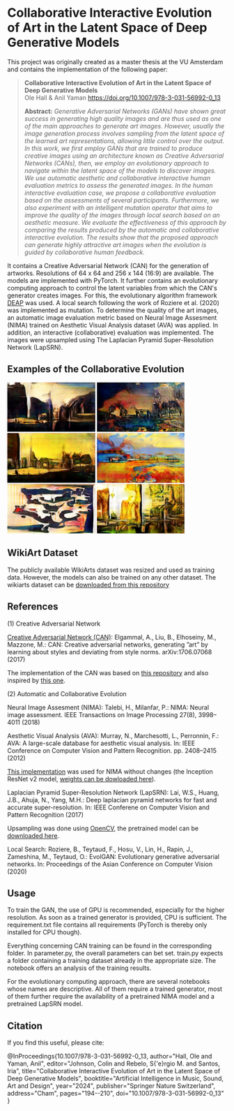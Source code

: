 # Collaborative Interactive Evolution of Art in the Latent Space of Deep Generative Models

This project was originally created as a master thesis at the VU Amsterdam and contains the implementation of the following paper:

> **Collaborative Interactive Evolution of Art in the Latent Space of Deep Generative Models**<br>
> Ole Hall & Anil Yaman
> https://doi.org/10.1007/978-3-031-56992-0_13
>
> **Abstract:** *Generative Adversarial Networks (GANs) have shown great success in generating high quality images and are thus used as one of the main approaches to generate art images. However, usually the image generation process involves sampling from the latent space of the learned art representations, allowing little control over the output. In this work, we first employ GANs that are trained to produce creative images using an architecture known as Creative Adversarial Networks (CANs), then, we employ an evolutionary approach to navigate within the latent space of the models to discover images. We use automatic aesthetic and collaborative interactive human evaluation metrics to assess the generated images. In the human interactive evaluation case, we propose a collaborative evaluation based on the assessments of several participants. Furthermore, we also experiment with an intelligent mutation operator that aims to improve the quality of the images through local search based on an aesthetic measure. We evaluate the effectiveness of this approach by comparing the results produced by the automatic and collaborative interactive evolution. The results show that the proposed approach can generate highly attractive art images when the evolution is guided by collaborative human feedback.*


It contains a Creative Adversarial Network (CAN) for the generation of artworks. Resolutions of 64 x 64 and 256 x 144 (16:9) are available. The models are implemented with PyTorch. It further contains an evolutionary computing approach to control the latent variables from which the CAN's generator creates images. For this, the evolutionary algorithm framework [DEAP](https://github.com/deap/deap) was used. A local search following the work of Roziere et al. (2020) was implemented as mutation. To determine the quality of the art images, an automatic image evaluation metric based on Neural Image Assesment (NIMA) trained on Aesthetic Visual Analysis dataset (AVA) was applied. In addition, an interactive (collaborative) evaluation was implemented. The images were upsampled using The Laplacian Pyramid Super-Resolution Network (LapSRN).

## Examples of the Collaborative Evolution

<img src="https://github.com/OMHall/CollaborativeArt/blob/main/Examples/Example_1.png" height=40% width=40%> <img src="https://github.com/OMHall/CollaborativeArt/blob/main/Examples/Example_2.png" height=40% width=40%>
<img src="https://github.com/OMHall/CollaborativeArt/blob/main/Examples/Example_3.png" height=40% width=40%> <img src="https://github.com/OMHall/CollaborativeArt/blob/main/Examples/Example_4.png" height=40% width=40%>
<img src="https://github.com/OMHall/CollaborativeArt/blob/main/Examples/Example_5.png" height=40% width=40%> <img src="https://github.com/OMHall/CollaborativeArt/blob/main/Examples/Example_6.png" height=40% width=40%>

## WikiArt Dataset

The publicly available WikiArts dataset was resized and used as training data. However, the models can also be trained on any other dataset.
The wikiarts dataset can be [downloaded from this repository](https://github.com/cs-chan/ArtGAN/tree/master/WikiArt%20Dataset)

## References

(1) Creative Adversarial Network

[Creative Adversarial Network (CAN)](https://arxiv.org/pdf/1706.07068.pdf): Elgammal, A., Liu, B., Elhoseiny, M., Mazzone, M.: CAN: Creative adversarial networks, generating ”art” by learning about styles and deviating from style norms. arXiv:1706.07068 (2017)

The implementation of the CAN was based on [this repository](https://github.com/otepencelik/GAN-Artwork-Generation) and also inspired by [this one](https://github.com/IliaZenkov/DCGAN-Rectangular-GANHacks2/tree/main). 

(2) Automatic and Collaborative Evolution

Neural Image Assesment (NIMA): Talebi, H., Milanfar, P.: NIMA: Neural image assessment. IEEE Transactions on Image Processing 27(8), 3998–4011 (2018)

Aesthetic Visual Analysis (AVA): Murray, N., Marchesotti, L., Perronnin, F.: AVA: A large-scale database for aesthetic visual analysis. In: IEEE Conference on Computer Vision and Pattern Recognition. pp. 2408–2415 (2012)

[This implementation](https://github.com/titu1994/neural-image-assessment) was used for NIMA without changes (the Inception ResNet v2 model, [weights can be dowloaded here](https://github.com/titu1994/neural-image-assessment/releases/tag/v0.5)).

Laplacian Pyramid Super-Resolution Network (LapSRN): Lai, W.S., Huang, J.B., Ahuja, N., Yang, M.H.: Deep laplacian pyramid networks for fast and accurate super-resolution. In: IEEE Conferene on Computer Vision and Pattern Recognition (2017)

Upsampling was done using [OpenCV](https://github.com/opencv/opencv_contrib/tree/master/modules/dnn_superres), the pretrained model can be [downloaded here](https://github.com/fannymonori/TF-LAPSRN).

Local Search: Roziere, B., Teytaud, F., Hosu, V., Lin, H., Rapin, J., Zameshina, M., Teytaud, O.: EvolGAN: Evolutionary generative adversarial networks. In: Proceedings of the Asian Conference on Computer Vision (2020)

## Usage

To train the GAN, the use of GPU is recommended, especially for the higher resolution. As soon as a trained generator is provided, CPU is sufficient. The requirement.txt file contains all requirements (PyTorch is thereby only installed for CPU though).

Everything concerning CAN training can be found in the corresponding folder. In parameter.py, the overall parameters can bet set. train.py expects a folder containing a training dataset already in the appropriate size. The notebook offers an analysis of the training results.

For the evolutionary computing approach, there are several notebooks whose names are descriptive. All of them require a trained generator, most of them further require the availability of a pretrained NIMA model and a pretrained LapSRN model.

## Citation

If you find this useful, please cite:

@InProceedings{10.1007/978-3-031-56992-0_13,
author="Hall, Ole and Yaman, Anil",
editor="Johnson, Colin and Rebelo, S{\'e}rgio M. and Santos, Iria",
title="Collaborative Interactive Evolution of Art in the Latent Space of Deep Generative Models",
booktitle="Artificial Intelligence in Music, Sound, Art and Design",
year="2024",
publisher="Springer Nature Switzerland",
address="Cham",
pages="194--210",
doi="10.1007/978-3-031-56992-0_13"
}



